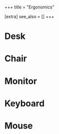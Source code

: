 +++
title = "Ergonomics"

[extra]
see_also = []
+++

# Desk

# Chair

# Monitor

# Keyboard

# Mouse